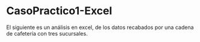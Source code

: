 # CasoPractico1-Excel
El siguiente es un análisis en excel, de los datos recabados por una cadena de cafetería con tres sucursales.

